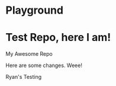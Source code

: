 Playground
==========
Test Repo, here I am!
=======
My Awesome Repo

Here are some changes. Weee!

Ryan's Testing
